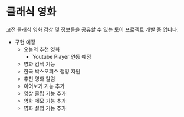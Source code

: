 # 클래식 영화
고전 클래식 영화 감상 및 정보들을 공유할 수 있는 토이 프로젝트 개발 중 입니다.
- 구현 예정
  - 오늘의 추천 영화
    - Youtube Player 연동 예정
  - 영화 검색 기능
  - 한국 박스오피스 랭킹 지원
  - 추천 영화 칼럼
  - 이어보기 기능 추가
  - 영상 클립 기능 추가
  - 영화 메모 기능 추가
  - 영화 설명 기능 추가

